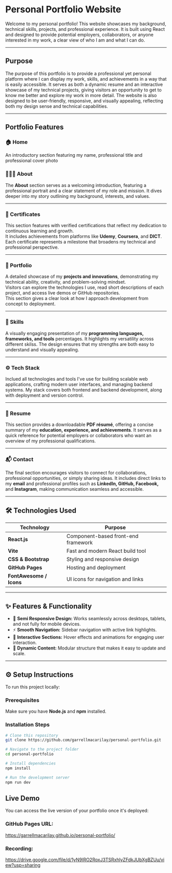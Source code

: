 #  Personal Portfolio Website

Welcome to my personal portfolio! This website showcases my background, technical skills, projects, and professional experience. It is built using React and designed to provide potential employers, collaborators, or anyone interested in my work, a clear view of who I am and what I can do.

---

## Purpose

The purpose of this portfolio is to provide a professional yet personal platform where I can display my work, skills, and achievements in a way that is easily accessible. It serves as both a dynamic resume and an interactive showcase of my technical projects, giving visitors an opportunity to get to know me better and explore my work in more detail. The website is also designed to be user-friendly, responsive, and visually appealing, reflecting both my design sense and technical capabilities.

---

## Portfolio Features

### 🏠 Home
An introductory section featuring my name, professional title and professional cover photo 

### 👨🏻‍💻 About
The **About** section serves as a welcoming introduction, featuring a professional portrait and a clear statement of my role and mission. It dives deeper into my story outlining my background, interests, and values.  

---

### 🪪 Certificates
This section features with verified certifications that reflect my dedication to continuous learning and growth.  
It includes achievements from platforms like **Udemy**, **Coursera**, and **DICT**. Each certificate represents a milestone that broadens my technical and professional perspective.

---

### 💼 Portfolio
A detailed showcase of my **projects and innovations**, demonstrating my technical ability, creativity, and problem-solving mindset.  
Visitors can explore the technologies I use, read short descriptions of each project, and access live demos or GitHub repositories.  
This section gives a clear look at how I approach development from concept to deployment.

---

### 🧠 Skills
A visually engaging presentation of my **programming languages, frameworks, and tools** percentages. It highlights my versatility across different skilss. The design ensures that my strengths are both easy to understand and visually appealing.

---

### ⚙️ Tech Stack
Inclued all technologies and tools I've use for building scalable web applications, crafting modern user interfaces, and managing backend systems. My stack covers both frontend and backend development, along with deployment and version control.

---

### 📄 Resume
This section provides a downloadable **PDF résumé**, offering a concise summary of my **education, experience, and achievements**. It serves as a quick reference for potential employers or collaborators who want an overview of my professional qualifications.

---

### 📬 Contact
The final section encourages visitors to connect for collaborations, professional opportunities, or simply sharing ideas. It includes direct links to my **email** and professional profiles such as **LinkedIn, GitHub, Facebook,** and **Instagram**, making communication seamless and accessible.

---

## 🛠️ Technologies Used

| Technology | Purpose |
|-------------|----------|
| **React.js** | Component-based front-end framework |
| **Vite** | Fast and modern React build tool |
| **CSS & Bootstrap** | Styling and responsive design |
| **GitHub Pages** | Hosting and deployment |
| **FontAwesome / Icons** | UI icons for navigation and links |

---

## ✨ Features & Functionality

- 🎨 **Semi Responsive Design:** Works seamlessly across desktops, tablets, and not fully for mobile devices. 
- ⚡ **Smooth Navigation:** Sidebar navigation with active link highlights.  
- 💬 **Interactive Sections:** Hover effects and animations for engaging user interaction.  
- 📁 **Dynamic Content:** Modular structure that makes it easy to update and scale.

---

## ⚙️ Setup Instructions
To run this project locally:

### **Prerequisites**
Make sure you have **Node.js** and **npm** installed.

### **Installation Steps**
```bash
# Clone this repository
git clone https://github.com/garrellmacarilay/personal-portfolio.git

# Navigate to the project folder
cd personal-portfolio

# Install dependencies
npm install

# Run the development server
npm run dev
```

## Live Demo
You can access the live version of your portfolio once it's deployed:

### GitHub Pages URL:
https://garrellmacarilay.github.io/personal-portfolio/

### Recording:
https://drive.google.com/file/d/1yN9IRO2RoxJ3TSRxhlyZFdkJUbXgBZUu/view?usp=sharing

